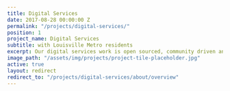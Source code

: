 ```yaml
---
title: Digital Services
date: 2017-08-28 00:00:00 Z
permalink: "/projects/digital-services/"
position: 1
project_name: Digital Services
subtitle: with Louisville Metro residents
excerpt: Our digital services work is open sourced, community driven and cutting edge.
image_path: "/assets/img/projects/project-tile-placeholder.jpg"
active: true
layout: redirect
redirect_to: "/projects/digital-services/about/overview"
---
```

